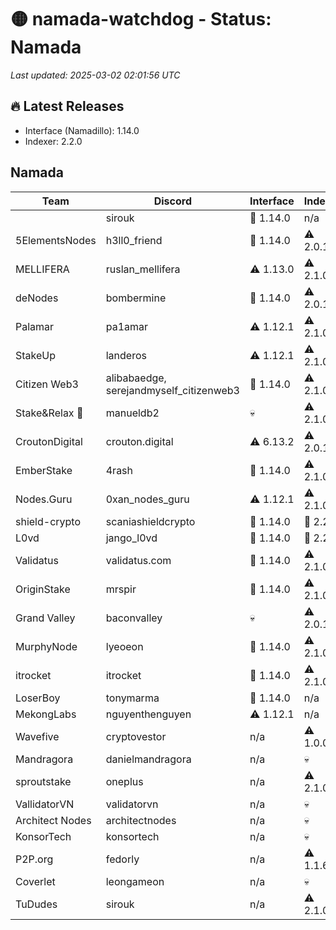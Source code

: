 # 🟡 namada-watchdog - Status: Namada

_Last updated: 2025-03-02 02:01:56 UTC_

## 🔥 Latest Releases
- Interface (Namadillo): 1.14.0
- Indexer: 2.2.0

## Namada
| Team | Discord | Interface | Indexer |
|------|---------|-----------|---------|
|  | sirouk | 🎉 1.14.0 | n/a |
| 5ElementsNodes | h3ll0_friend | 🎉 1.14.0 | ⚠️ 2.0.1 |
| MELLIFERA | ruslan_mellifera | ⚠️ 1.13.0 | ⚠️ 2.1.0 |
| deNodes | bombermine | 🎉 1.14.0 | ⚠️ 2.0.1 |
| Palamar | pa1amar | ⚠️ 1.12.1 | ⚠️ 2.1.0 |
| StakeUp | landeros | ⚠️ 1.12.1 | ⚠️ 2.1.0 |
| Citizen Web3 | alibabaedge, serejandmyself_citizenweb3 | 🎉 1.14.0 | ⚠️ 2.1.0 |
| Stake&Relax 🦥 | manueldb2 | 💀 | ⚠️ 2.1.0 |
| CroutonDigital | crouton.digital | ⚠️ 6.13.2 | ⚠️ 2.0.1 |
| EmberStake | 4rash | 🎉 1.14.0 | ⚠️ 2.1.0 |
| Nodes.Guru | 0xan_nodes_guru | ⚠️ 1.12.1 | ⚠️ 2.1.0 |
| shield-crypto | scaniashieldcrypto | 🎉 1.14.0 | 🎉 2.2.0 |
| L0vd | jango_l0vd | 🎉 1.14.0 | 🎉 2.2.0 |
| Validatus | validatus.com | 🎉 1.14.0 | ⚠️ 2.1.0 |
| OriginStake | mrspir | 🎉 1.14.0 | ⚠️ 2.1.0 |
| Grand Valley | baconvalley | 💀 | ⚠️ 2.0.1 |
| MurphyNode | lyeoeon | 🎉 1.14.0 | ⚠️ 2.1.0 |
| itrocket | itrocket | 🎉 1.14.0 | ⚠️ 2.1.0 |
| LoserBoy | tonymarma | 🎉 1.14.0 | n/a |
| MekongLabs | nguyenthenguyen | ⚠️ 1.12.1 | n/a |
| Wavefive | cryptovestor | n/a | ⚠️ 1.0.0 |
| Mandragora | danielmandragora | n/a | 💀 |
| sproutstake | oneplus | n/a | ⚠️ 2.1.0 |
| VallidatorVN | validatorvn | n/a | 💀 |
| Architect Nodes | architectnodes | n/a | 💀 |
| KonsorTech | konsortech | n/a | 💀 |
| P2P.org | fedorly | n/a | ⚠️ 1.1.6 |
| Coverlet | leongameon | n/a | 💀 |
| TuDudes | sirouk | n/a | ⚠️ 2.1.0 |